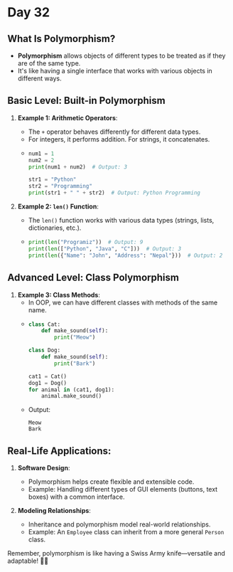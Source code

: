 # Day 32
## **What Is Polymorphism?**

- **Polymorphism** allows objects of different types to be treated as if they are of the same type.
- It's like having a single interface that works with various objects in different ways.

## **Basic Level: Built-in Polymorphism**

1. **Example 1: Arithmetic Operators**:
   - The `+` operator behaves differently for different data types.
   - For integers, it performs addition. For strings, it concatenates.
   - ```python
     num1 = 1
     num2 = 2
     print(num1 + num2)  # Output: 3

     str1 = "Python"
     str2 = "Programming"
     print(str1 + " " + str2)  # Output: Python Programming
     ```

2. **Example 2: `len()` Function**:
   - The `len()` function works with various data types (strings, lists, dictionaries, etc.).
   - ```python
     print(len("Programiz"))  # Output: 9
     print(len(["Python", "Java", "C"]))  # Output: 3
     print(len({"Name": "John", "Address": "Nepal"}))  # Output: 2
     ```

## **Advanced Level: Class Polymorphism**

1. **Example 3: Class Methods**:
   - In OOP, we can have different classes with methods of the same name.
   - ```python
     class Cat:
         def make_sound(self):
             print("Meow")

     class Dog:
         def make_sound(self):
             print("Bark")

     cat1 = Cat()
     dog1 = Dog()
     for animal in (cat1, dog1):
         animal.make_sound()
     ```
   - Output:
     ```
     Meow
     Bark
     ```

## **Real-Life Applications:**

1. **Software Design**:
   - Polymorphism helps create flexible and extensible code.
   - Example: Handling different types of GUI elements (buttons, text boxes) with a common interface.

2. **Modeling Relationships**:
   - Inheritance and polymorphism model real-world relationships.
   - Example: An `Employee` class can inherit from a more general `Person` class.

Remember, polymorphism is like having a Swiss Army knife—versatile and adaptable! 🚀🔧
